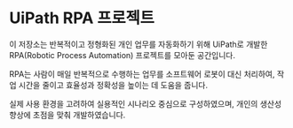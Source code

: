 # UiPath RPA 프로젝트

이 저장소는 반복적이고 정형화된 개인 업무를 자동화하기 위해 UiPath로 개발한 RPA(Robotic Process Automation) 프로젝트를 모아둔 공간입니다.

RPA는 사람이 매일 반복적으로 수행하는 업무를 소프트웨어 로봇이 대신 처리하여, 작업 시간을 줄이고 효율성과 정확성을 높이는 데 도움을 줍니다.

실제 사용 환경을 고려하여 실용적인 시나리오 중심으로 구성하였으며, 개인의 생산성 향상에 초점을 맞춰 개발하였습니다.
